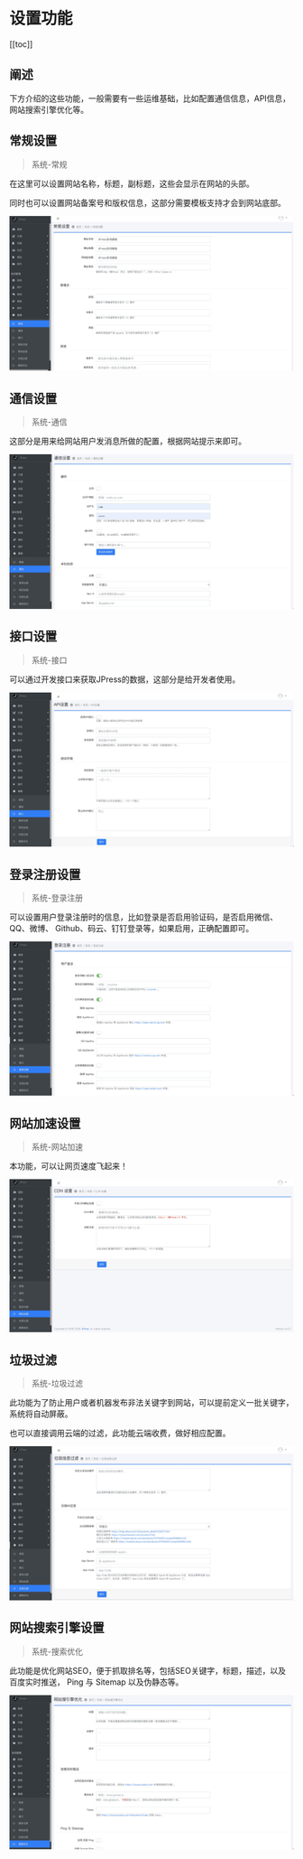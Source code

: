 # 设置功能

[[toc]]

## 阐述

下方介绍的这些功能，一般需要有一些运维基础，比如配置通信信息，API信息，网站搜索引擎优化等。

## 常规设置

> 系统-常规

在这里可以设置网站名称，标题，副标题，这些会显示在网站的头部。

同时也可以设置网站备案号和版权信息，这部分需要模板支持才会到网站底部。

![](./admin-doc/setting1.jpg)

## 通信设置

> 系统-通信

这部分是用来给网站用户发消息所做的配置，根据网站提示来即可。

![](./admin-doc/setting2.jpg)


## 接口设置

> 系统-接口

可以通过开发接口来获取JPress的数据，这部分是给开发者使用。

![](./admin-doc/setting3.jpg)


## 登录注册设置

> 系统-登录注册

可以设置用户登录注册时的信息，比如登录是否启用验证码，是否启用微信、QQ、微博、
Github、码云、钉钉登录等，如果启用，正确配置即可。

![](./admin-doc/setting4.jpg)

## 网站加速设置

> 系统-网站加速

本功能，可以让网页速度飞起来！

![](./admin-doc/setting5.jpg)


## 垃圾过滤

> 系统-垃圾过滤

此功能为了防止用户或者机器发布非法关键字到网站，可以提前定义一批关键字，
系统将自动屏蔽。

也可以直接调用云端的过滤，此功能云端收费，做好相应配置。

![](./admin-doc/setting6.jpg)


## 网站搜索引擎设置

> 系统-搜索优化

此功能是优化网站SEO，便于抓取排名等，包括SEO关键字，标题，描述，以及百度实时推送，
Ping 与 Sitemap 以及伪静态等。

![](./admin-doc/setting7.jpg)